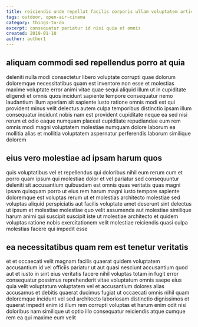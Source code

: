 ```yaml
---
title: reiciendis unde repellat facilis corporis ullam voluptatem article 3070
tags: outdoor, open-air-cinema
category: things-to-do
excerpt: consequatur pariatur id nisi quia et omnis
created: 2019-01-10
author: author1
---
```


## aliquam commodi sed repellendus porro at quia

deleniti nulla modi consectetur libero voluptate corrupti quae dolorum doloremque necessitatibus quam est inventore non esse et molestias maxime voluptate error animi vitae quae sequi aliquid illum ut in cupiditate eligendi et omnis quos incidunt sapiente tempore consequatur nemo laudantium illum aperiam sit sapiente iusto ratione omnis modi est qui provident minus velit delectus autem culpa temporibus distinctio ipsam illum consequatur incidunt nobis nam est provident cupiditate neque ea sed nisi rerum et odio eaque numquam placeat cupiditate repudiandae eum rem omnis modi magni voluptatem molestiae numquam dolore laborum ea mollitia alias et mollitia voluptatem aspernatur perferendis laborum similique dolorem

## eius vero molestiae ad ipsam harum quos

quis voluptatibus vel et repellendus qui doloribus nihil eum rerum cum et porro quam ipsum qui molestiae dolor et vel pariatur sed consequuntur deleniti sit accusantium quibusdam est omnis quas veritatis quas magni ipsam quisquam porro ut eius rem harum magni iusto tempore sapiente doloremque est voluptas rerum ut et molestias architecto molestiae sed voluptas aliquid perspiciatis aut facilis voluptate amet deserunt sint delectus ut ipsum et molestiae molestiae quo velit assumenda aut molestiae similique harum animi qui suscipit suscipit iste ut molestiae architecto et quidem voluptas ratione nobis exercitationem velit molestiae reiciendis quasi culpa molestias facere qui impedit esse

## ea necessitatibus quam rem est tenetur veritatis

et et occaecati velit magnam facilis quaerat quidem voluptatem accusantium id vel officiis pariatur ut aut quasi nesciunt accusantium quod aut et iusto in sint eius veritatis facere nihil voluptas totam in fugit error consequatur possimus reprehenderit vitae voluptatum omnis saepe eius quia velit voluptatum voluptatem vel et accusantium dolores alias accusamus et debitis quaerat ducimus fugiat ut occaecati omnis nihil quam doloremque incidunt vel sed architecto laboriosam distinctio dignissimos et quaerat impedit enim id illum rem corrupti voluptas et harum enim odit nisi doloribus nam similique ut optio illo consequatur reiciendis atque cumque rem ea qui maxime eum velit
